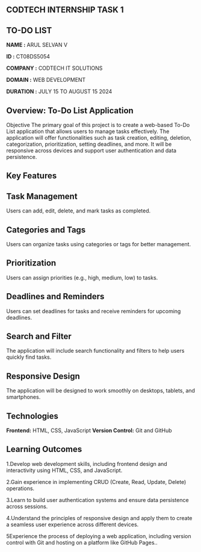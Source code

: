## CODTECH INTERNSHIP TASK 1

## TO-DO LIST

**NAME :** ARUL SELVAN V

**ID :** CT08DS5054

**COMPANY :** CODTECH IT SOLUTIONS

**DOMAIN :** WEB DEVELOPMENT

**DURATION :** JULY 15 TO AUGUST 15 2024

## Overview: To-Do List Application
Objective
The primary goal of this project is to create a web-based To-Do List application that allows users to manage tasks effectively. The application will offer functionalities such as task creation, editing, deletion, categorization, prioritization, setting deadlines, and more. It will be responsive across devices and support user authentication and data persistence.

## Key Features

## Task Management

Users can add, edit, delete, and mark tasks as completed.

## Categories and Tags

Users can organize tasks using categories or tags for better management.

## Prioritization

Users can assign priorities (e.g., high, medium, low) to tasks.

## Deadlines and Reminders

Users can set deadlines for tasks and receive reminders for upcoming deadlines.

## Search and Filter

The application will include search functionality and filters to help users quickly find tasks.

## Responsive Design

The application will be designed to work smoothly on desktops, tablets, and smartphones.

## Technologies
**Frontend:** HTML, CSS, JavaScript
**Version Control:** Git and GitHub

## Learning Outcomes

1.Develop web development skills, including frontend design and interactivity using HTML, CSS, and JavaScript.

2.Gain experience in implementing CRUD (Create, Read, Update, Delete) operations.

3.Learn to build user authentication systems and ensure data persistence across sessions.

4.Understand the principles of responsive design and apply them to create a seamless user experience across different devices.

5Experience the process of deploying a web application, including version control with Git and hosting on a platform like GitHub Pages..
